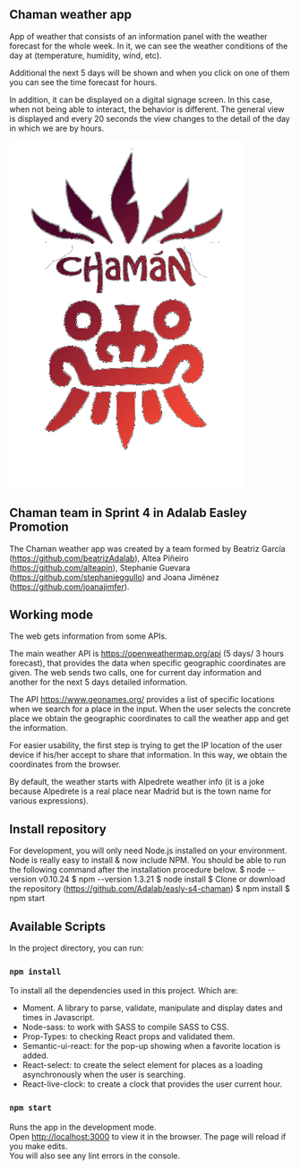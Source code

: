 
## Chaman weather app

App of weather that consists of an information panel with the weather forecast for the whole week.
In it, we can see the weather conditions of the day at (temperature, humidity, wind, etc).

Additional the next 5 days will be shown and when you click on one of them you can see the time forecast for hours.

In addition, it can be displayed on a digital signage screen.
In this case, when not being able to interact, the behavior is different. The general view is displayed and every 20 seconds the view changes to the detail of the day in which we are by hours.  

![Chaman Logo](src/images/logoChamanColor.png)

## Chaman team in Sprint 4 in Adalab Easley Promotion

The Chaman weather app was created by a team formed by Beatriz García (https://github.com/beatrizAdalab), Altea Piñeiro (https://github.com/alteapin), Stephanie Guevara (https://github.com/stephanieggullo) and Joana Jiménez (https://github.com/joanajimfer).


## Working mode
The web gets information from some APIs.

The main weather API is https://openweathermap.org/api (5 days/ 3 hours forecast), that provides the data when specific geographic coordinates are given. The web sends two calls, one for current day information and another for the next 5 days detailed information.

The API https://www.geonames.org/ provides a list of specific locations when we search for a place in the input.
When the user selects the concrete place we obtain the geographic coordinates to call the weather app and get the information.

For easier usability, the first step is trying to get the IP location of the user device if his/her accept to share that information. In this way, we obtain the coordinates from the browser.

By default, the weather starts with Alpedrete weather info (it is a joke because Alpedrete is a real place near Madrid but is the town name for various expressions).

## Install repository
For development, you will only need Node.js installed on your environment.
Node is really easy to install & now include NPM. You should be able to run the following command after the installation procedure below.
$ node --version v0.10.24
$ npm --version 1.3.21
$ node install
$ Clone or download the repository (https://github.com/Adalab/easly-s4-chaman)
$ npm install
$ npm start





## Available Scripts

In the project directory, you can run:

### `npm install`
To install all the dependencies used in this project. Which are:
- Moment. A library to parse, validate, manipulate and display dates and times in Javascript.
- Node-sass: to work with SASS to compile SASS to CSS.
- Prop-Types: to checking React props and validated them.
- Semantic-ui-react: for the pop-up showing when a favorite location is added.
- React-select: to create the select element for places as a loading asynchronously when the user is searching.
- React-live-clock: to create a clock that provides the user current hour.

### `npm start`

Runs the app in the development mode.<br>
Open [http://localhost:3000](http://localhost:3000) to view it in the browser.
The page will reload if you make edits.<br> You will also see any lint errors in the console.





